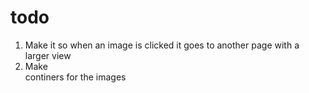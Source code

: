 # todo

1) Make it so when an image is clicked it goes to another page with a larger view
2) Make <div> continers for the images
